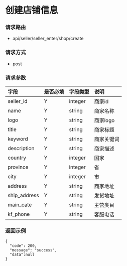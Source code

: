# 创建店铺信息

### 请求路由
* api/seller/seller_enter/shop/create

### 请求方式
* post

### 请求参数
|字段|是否必填|字段类型|说明|
| :--- | :--- | :--- | :--- |
|seller_id|Y|integer|商家id|
|name|Y|string|商家名称|
|logo|Y|string|商家logo|
|title|Y|string|商家标题|
|keyword|Y|string|商家关键词|
|description|Y|string|商家描述|
|country|Y|integer|国家|
|province|Y|integer|省|
|city|Y|integer|市|
|address|Y|string|商家地址|
|ship_address|Y|string|发货地址|
|main_cate|Y|string|主营类目|
|kf_phone|Y|string|客服电话|


### 返回示例
```
{
  "code": 200,
  "message": "success",
  "data":null
}
```
